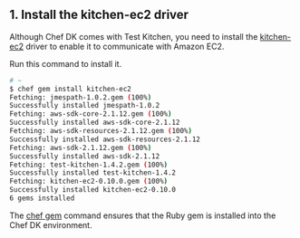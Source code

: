 ## 1. Install the kitchen-ec2 driver

Although Chef DK comes with Test Kitchen, you need to install the [kitchen-ec2](https://github.com/test-kitchen/kitchen-ec2) driver to enable it to communicate with Amazon EC2.

Run this command to install it.

```bash
# ~
$ chef gem install kitchen-ec2
Fetching: jmespath-1.0.2.gem (100%)
Successfully installed jmespath-1.0.2
Fetching: aws-sdk-core-2.1.12.gem (100%)
Successfully installed aws-sdk-core-2.1.12
Fetching: aws-sdk-resources-2.1.12.gem (100%)
Successfully installed aws-sdk-resources-2.1.12
Fetching: aws-sdk-2.1.12.gem (100%)
Successfully installed aws-sdk-2.1.12
Fetching: test-kitchen-1.4.2.gem (100%)
Successfully installed test-kitchen-1.4.2
Fetching: kitchen-ec2-0.10.0.gem (100%)
Successfully installed kitchen-ec2-0.10.0
6 gems installed
```

The [chef gem](https://docs.chef.io/ctl_chef.html#chef-gem) command ensures that the Ruby gem is installed into the Chef DK environment.
